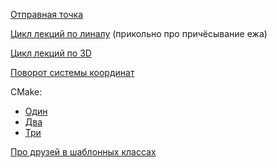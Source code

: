[Отправная точка](http://mathprofi.ru/uravnenie_pryamoi_na_ploskosti.html)

[Цикл лекций по линалу](https://www.dimensions-math.org/Dim_CH7_RU.htm) (прикольно про причёсывание ежа)

[Цикл лекций по 3D](http://habrahabr.ru/post/248153/)

[Поворот системы координат](https://studfile.net/preview/9115846/page:2/)

CMake:
- [Один](https://radioprog.ru/post/1579)
- [Два](https://neerc.ifmo.ru/wiki/index.php?title=CMake_Tutorial)
- [Три](https://eax.me/cmake/)

[Про друзей в шаблонных классах](https://ledas.com/post/857-how-to-hack-c-with-templates-and-friends/)